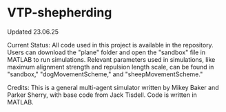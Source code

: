 # VTP-shepherding

Updated 23.06.25

Current Status: All code used in this project is available in the repository. Users can download the "plane" folder and open the "sandbox" file in MATLAB to run simulations. Relevant parameters used in simulations, like maximum alignment strength and repulsion length scale, can be found in "sandbox," "dogMovementScheme," and "sheepMovementScheme."

Credits: This is a general multi-agent simulator written by Mikey Baker and Parker Sherry, with base code from Jack Tisdell.
Code is written in MATLAB.
